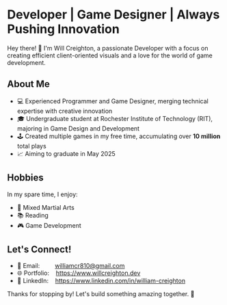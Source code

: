 # Developer | Game Designer | Always Pushing Innovation

Hey there! 👋 I'm Will Creighton, a passionate Developer with a focus on creating efficient client-oriented visuals and a love for the world of game development.

## About Me

- 💻 Experienced Programmer and Game Designer, merging technical expertise with creative innovation
- 🎓 Undergraduate student at Rochester Institute of Technology (RIT), majoring in Game Design and Development
- 🕹️ Created multiple games in my free time, accumulating over **10 million** total plays
- 📈 Aiming to graduate in May 2025

## Hobbies

In my spare time, I enjoy:

- 🥋 Mixed Martial Arts
- 📚 Reading
- 🎮 Game Development

## Let's Connect!

- 📧 Email:&nbsp;&nbsp;&nbsp;&nbsp;&nbsp;&nbsp;&nbsp;&nbsp;&nbsp;williamcr810@gmail.com
- 🌐 Portfolio:&nbsp;&nbsp;&nbsp;&nbsp;<a href="https://www.willcreighton.dev" target="_blank">https://www.willcreighton.dev</a>
- 🔗 LinkedIn:&nbsp;&nbsp;&nbsp;&nbsp;<a href="https://www.linkedin.com/in/william-creighton" target="_blank">https://www.linkedin.com/in/william-creighton</a>
      
Thanks for stopping by! Let's build something amazing together. 🚀
